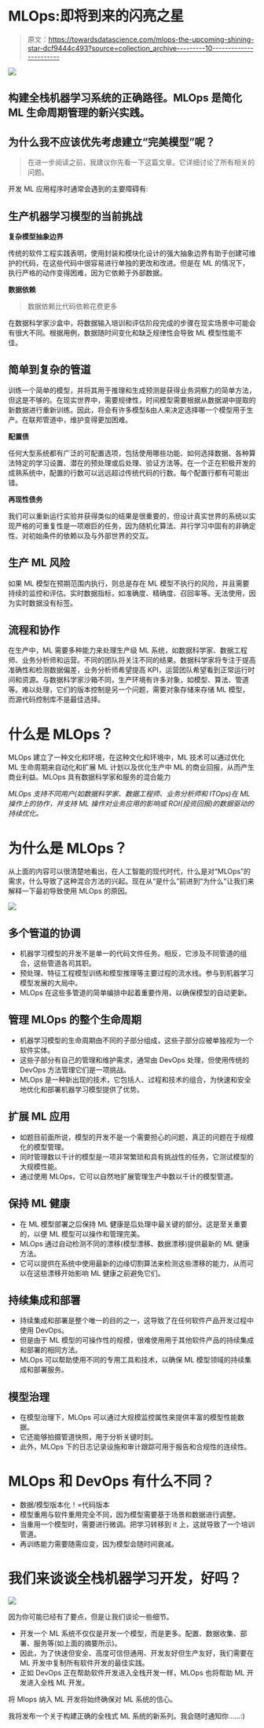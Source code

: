 # MLOps:即将到来的闪亮之星

> 原文：<https://towardsdatascience.com/mlops-the-upcoming-shining-star-dcf9444c493?source=collection_archive---------10----------------------->

![](img/b75dabaaa0125d3010445aae43d78281.png)

## 构建全栈机器学习系统的正确路径。MLOps 是简化 ML 生命周期管理的新兴实践。

## 为什么我不应该优先考虑建立“完美模型”呢？

> 在进一步阅读之前，我建议你先看一下这篇文章。它详细讨论了所有相关的问题。

开发 ML 应用程序时通常会遇到的主要障碍有:

## 生产机器学习模型的当前挑战

**复杂模型抽象边界**

传统的软件工程实践表明，使用封装和模块化设计的强大抽象边界有助于创建可维护的代码，在这些代码中很容易进行单独的更改和改进。但是在 ML 的情况下，执行严格的动作变得困难，因为它依赖于外部数据。

**数据依赖**

> 数据依赖比代码依赖花费更多

在数据科学家沙盒中，将数据输入培训和评估阶段完成的步骤在现实场景中可能会有很大不同。根据用例，数据随时间变化和缺乏规律性会导致 ML 模型性能不佳。

## 简单到复杂的管道

训练一个简单的模型，并将其用于推理和生成预测是获得业务洞察力的简单方法，但这是不够的。在现实世界中，需要规律性，时间模型需要根据从数据湖中提取的新数据进行重新训练。因此，将会有许多模型&由人来决定选择哪一个模型用于生产。在联邦管道中，维护变得更加困难。

**配置债**

任何大型系统都有广泛的可配置选项，包括使用哪些功能、如何选择数据、各种算法特定的学习设置、潜在的预处理或后处理、验证方法等。在一个正在积极开发的成熟系统中，配置的行数可以远远超过传统代码的行数。每个配置行都有可能出错。

**再现性债务**

我们可以重新运行实验并获得类似的结果是很重要的，但设计真实世界的系统以实现严格的可重复性是一项艰巨的任务，因为随机化算法、并行学习中固有的非确定性、对初始条件的依赖以及与外部世界的交互。

## 生产 ML 风险

如果 ML 模型在预期范围内执行，则总是存在 ML 模型不执行的风险，并且需要持续的监控和评估。实时数据指标，如准确度、精确度、召回率等。无法使用，因为实时数据没有标签。

## 流程和协作

在生产中，ML 需要多种能力来处理生产级 ML 系统，如数据科学家、数据工程师、业务分析师和运营。不同的团队将关注不同的结果。数据科学家将专注于提高准确性和检测数据偏差，业务分析师希望提高 KPI，运营团队希望看到正常运行时间和资源。与数据科学家沙箱不同，生产环境有许多对象，如模型、算法、管道等。难以处理，它们的版本控制是另一个问题，需要对象存储来存储 ML 模型，而源代码控制库不是最佳选择。

# 什么是 MLOps？

MLOps 建立了一种文化和环境，在这种文化和环境中，ML 技术可以通过优化 ML 生命周期来自动化和扩展 ML 计划以及优化生产中 ML 的商业回报，从而产生商业利益。MLOps 具有数据科学家和服务的混合能力

*MLOps 支持不同用户(如数据科学家、数据工程师、业务分析师和 ITOps)在 ML 操作上的协作，并支持 ML 操作对业务应用的影响或 ROI(投资回报)的数据驱动的持续优化。*

# 为什么是 MLOps？

从上面的内容可以很清楚地看出，在人工智能的现代时代，什么是对“MLOps”的需求，什么导致了这种混合方法的兴起。现在从“是什么”前进到“为什么”让我们来解释一下最初导致使用 MLOps 的原因。

![](img/a70ada9b718c8046f2f58f5ecc4e5e10.png)

## 多个管道的协调

*   机器学习模型的开发不是单一的代码文件任务。相反，它涉及不同管道的组合，这些管道各司其职。
*   预处理、特征工程模型训练和模型推理等主要过程的流水线。参与到机器学习模型发展的大局中。
*   MLOps 在这些多管道的简单编排中起着重要作用，以确保模型的自动更新。

## 管理 MLOps 的整个生命周期

*   机器学习模型的生命周期由不同的子部分组成，这些子部分应被单独视为一个软件实体。
*   这些子部分有自己的管理和维护需求，通常由 DevOps 处理，但使用传统的 DevOps 方法管理它们是一项挑战。
*   MLOps 是一种新出现的技术，它包括人、过程和技术的组合，为快速和安全地优化和部署机器学习模型提供了优势。

## 扩展 ML 应用

*   如题目前面所说，模型的开发不是一个需要担心的问题，真正的问题在于规模化的模型管理。
*   同时管理数以千计的模型是一项非常繁琐和具有挑战性的任务，它测试模型的大规模性能。
*   通过使用 MLOps，它可以自然地扩展管理生产中数以千计的模型管道。

## 保持 ML 健康

*   在 ML 模型部署之后保持 ML 健康是后处理中最关键的部分。这是至关重要的，以便 ML 模型可以操作和管理完美。
*   MLOps 通过自动检测不同的漂移(模型漂移、数据漂移)提供最新的 ML 健康方法。
*   它可以提供在系统中使用最新的边缘切割算法来检测这些漂移的能力，从而可以在这些漂移开始影响 ML 健康之前避免它们。

## 持续集成和部署

*   持续集成和部署是整个唯一的目的之一，这导致了在任何软件产品开发过程中使用 DevOps。
*   但是由于 ML 模型的可操作性的规模，很难使用用于其他软件产品的持续集成和部署的相同方法。
*   MLOps 可以帮助使用不同的专用工具和技术，以确保 ML 模型领域的持续集成和部署服务。

## 模型治理

*   在模型治理下，MLOps 可以通过大规模监控属性来提供丰富的模型性能数据。
*   它还能够拍摄管道快照，用于分析关键时刻。
*   此外，MLOps 下的日志记录设施和审计跟踪可用于报告和合规性的连续性。

# MLOps 和 DevOps 有什么不同？

*   数据/模型版本化！=代码版本
*   模型重用与软件重用完全不同，因为模型需要基于场景和数据进行调整。
*   当重用一个模型时，需要进行微调。把学习转移到 it 上，这就导致了一个培训管道。
*   再训练能力需要随需应变，因为模型会随时间衰减。

# 我们来谈谈全栈机器学习开发，好吗？

![](img/05b5c4ebebc514abd3845b1ca0417108.png)

因为你可能已经有了要点，但是让我们谈论一些细节。

*   开发一个 ML 系统不仅仅是开发一个模型，而是更多。配置、数据收集、部署、服务等(如上面的摘要所示)。
*   因此，为了快速但安全、高度可信但通用、开发友好但生产友好，我们需要在 ML 开发中复制所有软件开发的最佳实践。
*   正如 DevOps 正在帮助软件开发进入全栈开发一样，MLOps 也将帮助 ML 开发进入全栈 ML 开发。

将 Mlops 纳入 ML 开发将始终确保对 ML 系统的信心。

我将发布一个关于构建正确的全栈式 ML 系统的新系列。我会随时通知你……:)